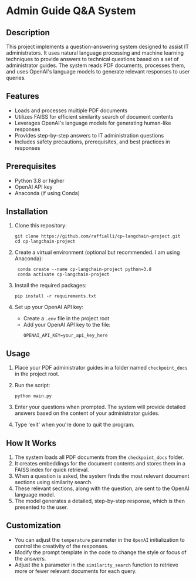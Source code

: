 # Admin Guide Q&A System

## Description

This project implements a question-answering system designed to assist IT administrators. It uses natural language processing and machine learning techniques to provide answers to technical questions based on a set of administrator guides. The system reads PDF documents, processes them, and uses OpenAI's language models to generate relevant responses to user queries.

## Features

- Loads and processes multiple PDF documents
- Utilizes FAISS for efficient similarity search of document contents
- Leverages OpenAI's language models for generating human-like responses
- Provides step-by-step answers to IT administration questions
- Includes safety precautions, prerequisites, and best practices in responses

## Prerequisites

- Python 3.8 or higher
- OpenAI API key
- Anaconda (if using Conda)

## Installation

1. Clone this repository:
   ```
   git clone https://github.com/raffialli/cp-langchain-project.git
   cd cp-langchain-project
   ```

2. Create a virtual environment (optional but recommended. I am using Anaconda):
   ```
    conda create --name cp-langchain-project python=3.8
    conda activate cp-langchain-project
   ```

3. Install the required packages:
   ```
   pip install -r requirements.txt
   ```

4. Set up your OpenAI API key:
   - Create a `.env` file in the project root
   - Add your OpenAI API key to the file:
     ```
     OPENAI_API_KEY=your_api_key_here
     ```

## Usage

1. Place your PDF administrator guides in a folder named `checkpoint_docs` in the project root.

2. Run the script:
   ```
   python main.py
   ```

3. Enter your questions when prompted. The system will provide detailed answers based on the content of your administrator guides.

4. Type 'exit' when you're done to quit the program.

## How It Works

1. The system loads all PDF documents from the `checkpoint_docs` folder.
2. It creates embeddings for the document contents and stores them in a FAISS index for quick retrieval.
3. When a question is asked, the system finds the most relevant document sections using similarity search.
4. These relevant sections, along with the question, are sent to the OpenAI language model.
5. The model generates a detailed, step-by-step response, which is then presented to the user.

## Customization

- You can adjust the `temperature` parameter in the `OpenAI` initialization to control the creativity of the responses.
- Modify the prompt template in the code to change the style or focus of the answers.
- Adjust the `k` parameter in the `similarity_search` function to retrieve more or fewer relevant documents for each query.
